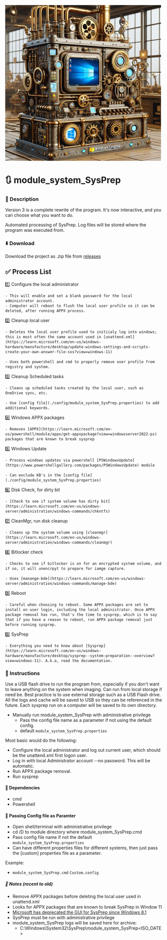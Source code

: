
<img src="/images/module_system_sysprep_logo.png" alt="Logo generated using Midjourney Image Generator" title="module_system_sysprep logo" width="500" height="500"/>

# :arrows_clockwise: module_system_SysPrep


### :page_with_curl: Description

Version 3 is a complete rewrite of the program.
It's now interactive, and you can choose what you want to do.

Automated processing of SysPrep.
Log files will be stored where the program was executed from.


### :arrow_down: Download

Download the project as .zip file from [releases](https://github.com/DavidGeeraerts/module_system_SysPrep/releases/)


## :white_check_mark: Process List

:one: Configure the local administrator

	- This will enable and set a blank password for the local administrator account.
	- Computer will reboot to flush the local user profile so it can be deleted, after running APPX process.


:two: Cleanup local user

	- Deletes the local user profile used to initiialy log into windows; this is most often the same account used in [unattend.xml](https://learn.microsoft.com/en-us/windows-hardware/manufacture/desktop/update-windows-settings-and-scripts-create-your-own-answer-file-sxs?view=windows-11)

	- Uses both powershell and cmd to properly remove user profile from registry and system.


:three: Cleanup Scheduled tasks 

	- Cleans up scheduled tasks created by the local user, such as OneDrive sync, etc.

	- Use [config file](./config/module_system_SysPrep.properties) to add additional keywords.


:four: Windows APPX packages

	- Removes [APPX](https://learn.microsoft.com/en-us/powershell/module/appx/get-appxpackage?view=windowsserver2022-ps) packages that are known to break sysprep


:five: Windows Update

	- Process windows updates via powershell [PSWindowsUpdate](https://www.powershellgallery.com/packages/PSWindowsUpdate) module

	- Can exclude KB's in the [config file](./config/module_system_SysPrep.properties)

:six: Disk Check, for dirty bit

	- [Check to see if system volume has dirty bit](https://learn.microsoft.com/en-us/windows-server/administration/windows-commands/chkntfs)


:seven: CleanMgr, run disk cleanup

	- Cleans up the system volume using [cleanmgr](https://learn.microsoft.com/en-us/windows-server/administration/windows-commands/cleanmgr)


:eight:  Bitlocker check

	- Checks to see if bitlocker is on for an encrypted system volume, and if so, it will unencrpyt to prepare for iamge capture.

	- Uses [manange-bde](https://learn.microsoft.com/en-us/windows-server/administration/windows-commands/manage-bde)


:nine: Reboot

	- Careful when choosing to reboot. Some APPX packages are set to install on user login, including the local administrator. Once APPX package removal has run, that's the time to sysprep, which is to say that if you have a reason to reboot, run APPX package removal just before running sysprep. 


:zero: SysPrep

	- Everything you need to know about [Sysprep](https://learn.microsoft.com/en-us/windows-hardware/manufacture/desktop/sysprep--system-preparation--overview?view=windows-11). A.k.a, read the documentation. 


### :green_book: Instructions

Use a USB flash drive to run the program from, especially if you don't want to leave anything on the system when imaging. Can run from local storage if need be.
Best practice is to use external storage such as a USB Flash drive. All the logs and cache will be saved to USB so they can be referenced in the future.
Each sysprep run on a computer will be saved to its own directory.

- Manually run module\_system\_SysPrep with administrative privilege
	- Pass the config file name as a parameter if not using the default config.
	- default `module_system_SysPrep.properties`

Most basic would do the following:
- Configure the local administrator and log out current user, which should be the unattend.xml first logon user.
- Log in with local Administrator account --no password. This will be automatic. 
- Run APPX package removal.
- Run sysprep

#### :orange_book: Dependencies

- cmd
- Powershell


#### :incoming_envelope: Passing Config file as Paramter

- Open shell/terminal with administrative privilege
- cd /D to module directory where module_system_SysPrep.cmd
- Pass config file name if not the default `module_system_SysPrep.properties`
- Can have different properties files for different systems, then just pass the [custom] properties file as a parameter.


Example:

- `module_system_SysPrep.cmd` `Custom.config`


##### :notebook: Notes (recent to old)

- Remove APPX packages before deleting the local user used in unattend.xml
- Looks for APPX packages that are known to break SysPrep in Window 11
- [Microsoft has deprecated the GUI for SysPrep since Windows 8.1](https://docs.microsoft.com/en-us/windows-hardware/manufacture/desktop/sysprep--system-preparation--overview) 
- SysPrep must be run with administrative privilege  
- module_system_SysPrep logs will be saved here for archive:
	- C:\Windows\System32\SysPrep\module_system_SysPrep\<ISO_DATE>
